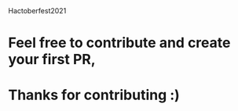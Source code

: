 ## 
Hactoberfest2021

# Feel free to contribute and create your first PR,

# Thanks for contributing :)
